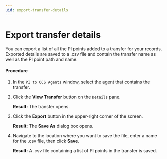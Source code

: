 ```yaml
---
uid: export-transfer-details
---
```


# Export transfer details

You can export a list of all the PI points added to a transfer for your records.  Exported details are saved to a .csv file and contain the transfer name as well as the PI point path and name.

#### Procedure

1. In the `PI to OCS Agents` window, select the agent that contains the transfer.
2. Click the **View Transfer** button on the `Details` pane.

   **Result:** The transfer opens.
3. Click the **Export** button in the upper-right corner of the screen.
   
   **Result:** The **Save As** dialog box opens.
   
4. Navigate to the location where you want to save the file, enter a name for the .csv file, then click **Save**.

   **Result:** A .csv file containing a list of PI points in the transfer is saved.

